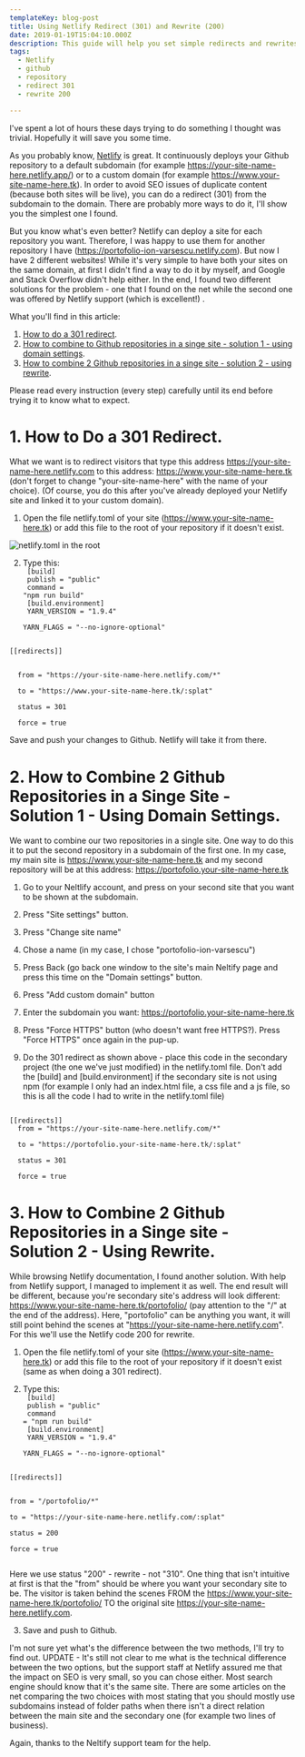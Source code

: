 ```yaml
---
templateKey: blog-post
title: Using Netlify Redirect (301) and Rewrite (200)
date: 2019-01-19T15:04:10.000Z
description: This guide will help you set simple redirects and rewrites in Netlify in a few simple scenarios.
tags:
  - Netlify
  - github
  - repository
  - redirect 301
  - rewrite 200

---
```



I've spent a lot of hours these days trying to do something I thought was trivial. Hopefully it will save you some time.

As you probably know, <a href="https://www.netlify.com/" target="_blank">Netlify</a>
 is great. It continuously deploys your Github repository to a default subdomain (for example https://your-site-name-here.netlify.app/) or to a custom domain (for example <a href="https://www.your-site-name-here.tk" target="_blank">https://www.your-site-name-here.tk)</a>. In order to avoid SEO issues of duplicate content (because both sites will be live), you can do a redirect (301) from the subdomain to the domain. There are probably more ways to do it, I'll show you the simplest one I found.

But you know what's even better? Netlify can deploy a site for each repository you want. Therefore, I was happy to use them for another repository I have (https://portofolio-ion-varsescu.netlify.com). But now I have 2 different websites! While it's very simple to have both your sites on the same domain, at first I didn't find a way to do it by myself, and Google and Stack Overflow didn't help either. In the end, I found two different solutions for the problem - one that I found on the net while the second one was offered by Netlify support (which is excellent!) .

What you'll find in this article:
 1. [How to do a 301 redirect](#1-how-to-do-a-301-redirect).
 2. [How to combine to Github repositories in a singe site - solution 1 - using domain settings](#2-how-to-combine-2-github-repositories-in-a-singe-site-solution-1-using-domain-settings).
 3. [How to combine 2 Github repositories in a singe site - solution 2 - using rewrite](#3-how-to-combine-2-github-repositories-in-a-singe-site-solution-2-Using-Rewrite).

Please read every instruction (every step) carefully until its end before trying it to know what to expect. 

# 1. How to Do a 301 Redirect.
What we want is to redirect visitors that type this address  https://your-site-name-here.netlify.com to this address: https://www.your-site-name-here.tk
(don't forget to change "your-site-name-here" with the name of your choice).
(Of course, you do this after you've already deployed your Netlify site and linked it to your custom domain).

1. Open the file netlify.toml of your site (https://www.your-site-name-here.tk) or add this file to the root of your repository if it doesn't exist.

![netlify.toml in the root](/img/folder-structure-for-toml-file.PNG "Put netlify.toml at the root of you main site repo")

2. Type this:
<code><br>
[build]<br>
  publish = "public"<br>
  command = "npm run build"<br>
[build.environment]<br>
  YARN_VERSION = "1.9.4"<br>
  YARN_FLAGS = "--no-ignore-optional"
</code><br>
<code>
[[redirects]]<br>
</code>
<code>
  from = "https://your-site-name-here.netlify.com/*"<br>
  to = "https://www.your-site-name-here.tk/:splat"<br>
  status = 301<br>
  force = true
</code>


Save and push your changes to Github. Netlify will take it from there.



# 2. How to Combine 2 Github Repositories in a Singe Site - Solution 1 - Using Domain Settings.

We want to combine our two repositories in a single site. One way to do this it to put the second repository in a subdomain of the first one.
In my case, my main site is https://www.your-site-name-here.tk and my second repository will be at this address: https://portofolio.your-site-name-here.tk

1. Go to your Neltlify account, and press on your second site that you want to be shown at the subdomain. 

2. Press "Site settings" button.

3. Press "Change site name"

4. Chose a name (in my case, I chose "portofolio-ion-varsescu")

5. Press Back (go back one window to the site's main Neltify page and press this time on the "Domain settings" button.

6. Press "Add custom domain" button

7. Enter the subdomain you want:
https://portofolio.your-site-name-here.tk

8. Press "Force HTTPS" button (who doesn't want free HTTPS?). Press "Force HTTPS" once again in the pup-up.

9. Do the 301 redirect as shown above - place this code in the secondary project (the one we've just modified) in the netlify.toml file.
Don't add the [build] and [build.environment] if the secondary site is not using npm (for example I only had an index.html file, a css file and a js file, so this is all the code
I had to write in the netlify.toml file)

<code>
[[redirects]]
  from = "https://your-site-name-here.netlify.com/*"<br>
  to = "https://portofolio.your-site-name-here.tk/:splat"<br>
  status = 301<br>
  force = true
</code>

# 3. How to Combine 2 Github Repositories in a Singe site - Solution 2 - Using Rewrite.

While browsing Netlify documentation, I found another solution. With help from Netlify support, I managed to implement it as well. The end result will be different, because you're secondary site's address will look different:
https://www.your-site-name-here.tk/portofolio/  (pay attention to the "/" at the end of the address).
Here, "portofolio" can be anything you want, it will still point behind the scenes at "https://your-site-name-here.netlify.com".
For this we'll use the Netlify code 200 for rewrite.

1. Open the file netlify.toml of your site (https://www.your-site-name-here.tk) or add this file to the root of your repository if it doesn't exist (same as when doing a 301 redirect).

2. Type this:
<code><br>
[build]<br>
publish = "public"<br>
command = "npm run build"<br>
[build.environment]<br>
YARN_VERSION = "1.9.4"<br>
YARN_FLAGS = "--no-ignore-optional"
</code><br>
<code>
[[redirects]]<br>
</code>
<code>
from = "/portofolio/*"<br>
to = "https://your-site-name-here.netlify.com/:splat"<br>
status = 200<br>
force = true<br>
</code>

Here we use status "200" - rewrite - not "310". One thing that isn't intuitive at first is that the "from" should be where you want your secondary site to be. The visitor is taken behind the scenes FROM the https://www.your-site-name-here.tk/portofolio/ TO the original site https://your-site-name-here.netlify.com.

3. Save and push to Github.


I'm not sure yet what's the difference between the two methods, I'll try to find out.
UPDATE - It's still not clear to me what is the technical difference between the two options, but the support staff at Netlify assured me that the impact on SEO is very small, so you can chose either.
Most search engine should know that it's the same site.
There are some articles on the net comparing the two choices with most stating that you should mostly use subdomains instead of folder paths when there isn't a direct relation between the main site
and the secondary one (for example two lines of business).

Again, thanks to the Neltify support team for the help.